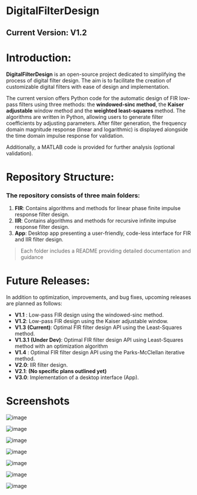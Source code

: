 # DigitalFilterDesign
## Current Version: V1.2

# Introduction:
**DigitalFilterDesign** is an open-source project dedicated to simplifying the process of digital filter design. The aim is to facilitate the creation of customizable digital filters with ease of design and implementation.

The current version offers Python code for the automatic design of FIR low-pass filters using three methods: the __**windowed-sinc method**__, the __**Kaiser adjustable**__ window method and the __**weighted least-squares**__ method. The algorithms are written in Python, allowing users to generate filter coefficients by adjusting parameters. After filter generation, the frequency domain magnitude response (linear and logarithmic) is displayed alongside the time domain impulse response for validation.

Additionally, a MATLAB code is provided for further analysis (optional validation).

# Repository Structure:
### The repository consists of three main folders:

1. **FIR**: Contains algorithms and methods for linear phase finite impulse response filter design.
2. **IIR**: Contains algorithms and methods for recursive infinite impulse response filter design.
3. **App**: Desktop app presenting a user-friendly, code-less interface for FIR and IIR filter design.

> Each folder includes a README providing detailed documentation and guidance

# Future Releases:
In addition to optimization, improvements, and bug fixes, upcoming releases are planned as follows:

* **V1.1** : Low-pass FIR design using the windowed-sinc method.
* **V1.2**:  Low-pass FIR design using the Kaiser adjustable window.
* **V1.3** __(Current)__: Optimal FIR filter design API using the Least-Squares method.
* **V1.3.1** __(Under Dev)__: Optimal FIR filter design API using Least-Squares method with an optimization algorithm
* **V1.4** : Optimal FIR filter design API using the Parks-McClellan iterative method.
* **V2.0**: IIR filter design.
* **V2.1**: __(No specific plans outlined yet)__
* **V3.0**: Implementation of a desktop interface (App).

# Screenshots

![image](https://github.com/Fadi-Eid/DigitalFilterDesign/assets/113466842/47dd7aa2-c482-4456-8fc5-9588eda2c7f0)


![image](https://github.com/Fadi-Eid/DigitalFilterDesign/assets/113466842/c509c3c2-cb83-4b7f-a376-1c0dd488250d)


![image](https://github.com/Fadi-Eid/DigitalFilterDesign/assets/113466842/cd60461d-5fd3-475d-a226-22444c45621a)


![image](https://github.com/Fadi-Eid/DigitalFilterDesign/assets/113466842/93b0e024-7970-491a-8212-80c7e92e4fec)


![image](https://github.com/Fadi-Eid/DigitalFilterDesign/assets/113466842/105ff033-28e8-4d6b-9ba5-b97a18f4575e)


![image](https://github.com/Fadi-Eid/DigitalFilterDesign/assets/113466842/48ef345d-554e-4d2c-b9d0-17c67c6e72f0)


![image](https://github.com/Fadi-Eid/DigitalFilterDesign/assets/113466842/e2f0e795-abf5-4d55-b921-5fddb3c3f860)






